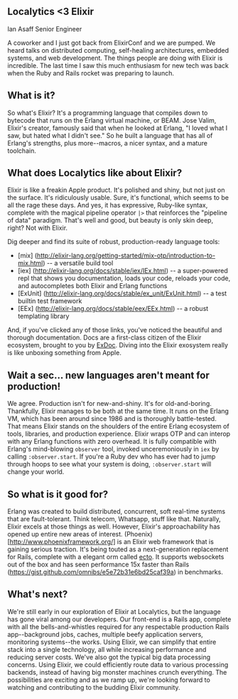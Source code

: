 ## Localytics <3 Elixir

Ian Asaff
Senior Engineer

A coworker and I just got back from ElixirConf and we are pumped. We heard talks on distributed computing, self-healing architectures, embedded systems, and web development. The things people are doing with Elixir is incredible. The last time I saw this much enthusiasm for new tech was back when the Ruby and Rails rocket was preparing to launch.

## What is it?
So what's Elixir? It's a programming language that compiles down to bytecode that runs on the Erlang virtual machine, or BEAM. Jose Valim, Elixir's creator, famously said that when he looked at Erlang, "I loved what I saw, but hated what I didn't see." So he built a language that has all of Erlang's strengths, plus more--macros, a nicer syntax, and a mature toolchain. 

## What does Localytics like about Elixir?
Elixir is like a freakin Apple product. It's polished and shiny, but not just on the surface. It's ridiculously usable. Sure, it's functional, which seems to be all the rage these days. And yes, it has expressive, Ruby-like syntax, complete with the magical pipeline operator `|>` that reinforces the "pipeline of data" paradigm. That's well and good, but beauty is only skin deep, right? Not with Elixir.

Dig deeper and find its suite of robust, production-ready language tools:
 * [mix] (http://elixir-lang.org/getting-started/mix-otp/introduction-to-mix.html) -- a versatile build tool
 * [iex] (http://elixir-lang.org/docs/stable/iex/IEx.html) -- a super-powered repl that shows you documentation, loads your code, reloads your code, and autocompletes both Elixir and Erlang functions
 * [ExUnit] (http://elixir-lang.org/docs/stable/ex_unit/ExUnit.html) -- a test builtin test framework
 * [EEx] (http://elixir-lang.org/docs/stable/eex/EEx.html) -- a robust templating library

And, if you've clicked any of those links, you've noticed the beautiful and thorough documentation. Docs are a first-class citizen of the Elixir ecosystem, brought to you by [ExDoc](https://github.com/elixir-lang/ex_doc). Diving into the Elixir exosystem really is like unboxing something from Apple.

## Wait a sec... new languages aren't meant for production!
We agree. Production isn't for new-and-shiny. It's for old-and-boring. Thankfully, Elixir manages to be both at the same time. It runs on the Erlang VM, which has been around since 1986 and is thoroughly battle-tested. That means Elixir stands on the shoulders of the entire Erlang ecosystem of tools, libraries, and production experience. Elixir wraps OTP and can interop with any Erlang functions with zero overhead. It is fully compatible with Erlang's mind-blowing `observer` tool, invoked unceremoniously in `iex` by calling `:observer.start`. If you're a Ruby dev who has ever had to jump through hoops to see what your system is doing, `:observer.start` will change your world.

## So what is it good for?
Erlang was created to build distributed, concurrent, soft real-time systems that are fault-tolerant. Think telecom, Whatsapp, stuff like that. Naturally, Elixir excels at those things as well. However, Elixir's approachability has opened up entire new areas of interest. (Phoenix)[http://www.phoenixframework.org/] is an Elixir web framework that is gaining serious traction. It's being touted as a next-generation replacement for Rails, complete with a elegant orm called [ecto](https://github.com/elixir-lang/ecto). It supports websockets out of the box and has seen performance 15x faster than Rails (https://gist.github.com/omnibs/e5e72b31e6bd25caf39a) in benchmarks.

## What's next?
We're still early in our exploration of Elixir at Localytics, but the language has gone viral among our developers. Our front-end is a Rails app, complete with all the bells-and-whistles required for any respectable production Rails app--background jobs, caches, multiple beefy application servers, monitoring systems--the works. Using Elixir, we can simplify that entire stack into a single technology, all while increasing performance and reducing server costs. We've also got the typical big data processing concerns. Using Elixir, we could efficiently route data to various processing backends, instead of having big monster machines crunch everything. The possibilities are exciting and as we ramp up, we're looking forward to watching and contributing to the budding Elixir community.
